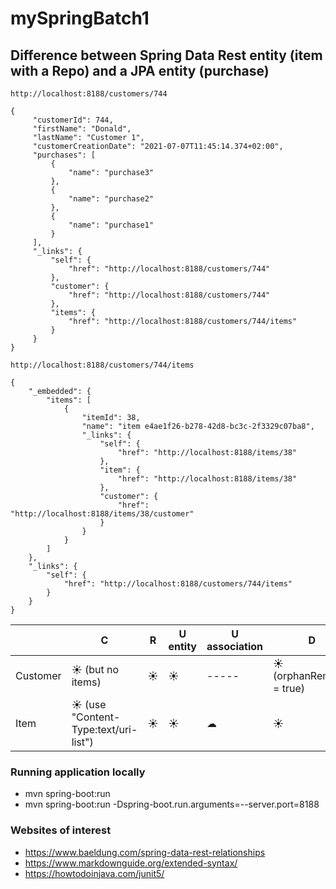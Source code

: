# mySpringBatch1

## Difference between Spring Data Rest entity (item with a Repo) and a JPA entity (purchase)

```
http://localhost:8188/customers/744

{
     "customerId": 744,
     "firstName": "Donald",
     "lastName": "Customer 1",
     "customerCreationDate": "2021-07-07T11:45:14.374+02:00",
     "purchases": [
         {
             "name": "purchase3"
         },
         {
             "name": "purchase2"
         },
         {
             "name": "purchase1"
         }
     ],
     "_links": {
         "self": {
             "href": "http://localhost:8188/customers/744"
         },
         "customer": {
             "href": "http://localhost:8188/customers/744"
         },
         "items": {
             "href": "http://localhost:8188/customers/744/items"
         }
     }
}
```

```
http://localhost:8188/customers/744/items

{
    "_embedded": {
        "items": [
            {
                "itemId": 38,
                "name": "item e4ae1f26-b278-42d8-bc3c-2f3329c07ba8",
                "_links": {
                    "self": {
                        "href": "http://localhost:8188/items/38"
                    },
                    "item": {
                        "href": "http://localhost:8188/items/38"
                    },
                    "customer": {
                        "href": "http://localhost:8188/items/38/customer"
                    }
                }
            }
        ]
    },
    "_links": {
        "self": {
            "href": "http://localhost:8188/customers/744/items"
        }
    }
}

```

| | C | R | U entity | U association | D | 
| --- | --- | --- | --- | --- | --- |
| Customer | &#9728; (but no items) | &#9728; | &#9728; | ----- | &#9728; (orphanRemoval = true) | 
| Item | &#9728; (use "Content-Type:text/uri-list") | &#9728; | &#9728; | &#9729; | &#9728; | 
 
### Running application locally
* mvn spring-boot:run 
* mvn spring-boot:run -Dspring-boot.run.arguments=--server.port=8188

### Websites of interest
* https://www.baeldung.com/spring-data-rest-relationships
* https://www.markdownguide.org/extended-syntax/
* https://howtodoinjava.com/junit5/
 

